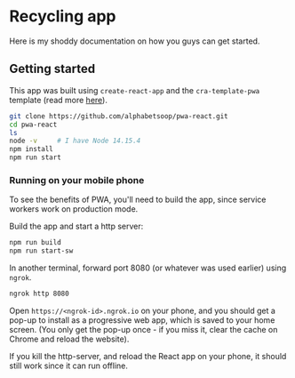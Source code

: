 # Recycling app

Here is my shoddy documentation on how you guys can get started.

## Getting started

This app was built using `create-react-app` and the `cra-template-pwa` template (read more [here](https://create-react-app.dev/docs/making-a-progressive-web-app)).

```bash
git clone https://github.com/alphabetsoop/pwa-react.git
cd pwa-react
ls
node -v     # I have Node 14.15.4
npm install
npm run start
```

### Running on your mobile phone

To see the benefits of PWA, you'll need to build the app, since service workers work on production mode.

Build the app and start a http server:
```bash
npm run build 
npm run start-sw
```

In another terminal, forward port 8080 (or whatever was used earlier) using `ngrok`.
```bash 
ngrok http 8080
```

Open `https://<ngrok-id>.ngrok.io` on your phone, and you should get a pop-up to install as a progressive web app, which is saved to your home screen. (You only get the pop-up once - if you miss it, clear the cache on Chrome and reload the website).

If you kill the http-server, and reload the React app on your phone, it should still work since it can run offline.

